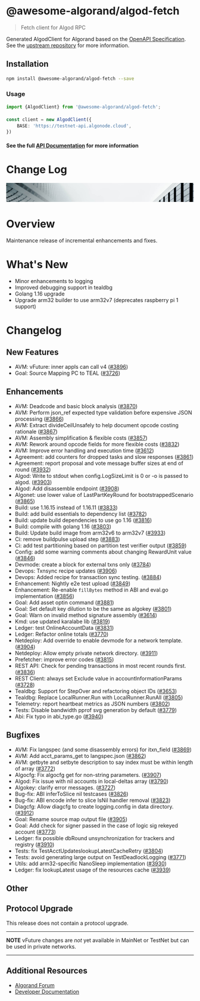 
# @awesome-algorand/algod-fetch
> Fetch client for Algod RPC

Generated AlgodClient for Algorand based on the [OpenAPI Specification](https://raw.githubusercontent.com/algorand/go-algorand/v3.6.2-stable/daemon/algod/api/algod.oas3.yml). 
See the [upstream repository](https://github.com/algorand/go-algorand) for more information.

## Installation

```bash
npm install @awesome-algorand/algod-fetch --save
```

### Usage

```typescript
import {AlgodClient} from '@awesome-algorand/algod-fetch';

const client = new AlgodClient({
    BASE: 'https://testnet-api.algonode.cloud',
})
```

#### See the full [API Documentation](https://awesome-algorand.github.io/algo-fetch/guides/clients/algod/) for more information

# Change Log
![GitHub Logo](https://raw.githubusercontent.com/algorand/go-algorand/master/release/release-banner.jpg)

# Overview

Maintenance release of incremental enhancements and fixes.

# What's New
* Minor enhancements to logging
* Improved debugging support in tealdbg
* Golang 1.16 upgrade
* Upgrade arm32 builder to use arm32v7 (deprecates raspberry pi 1 support)

# Changelog
## New Features
* AVM: vFuture: inner appls can call v4 ([#3896](https://github.com/algorand/go-algorand/pull/3896))
* Goal: Source Mapping PC to TEAL ([#3726](https://github.com/algorand/go-algorand/pull/3726))

## Enhancements
* AVM: Deadcode and basic block analysis ([#3870](https://github.com/algorand/go-algorand/pull/3870))
* AVM: Perform json_ref expected type validation before expensive JSON processing ([#3866](https://github.com/algorand/go-algorand/pull/3866))
* AVM: Extract divideCeilUnsafely to help document opcode costing rationale ([#3867](https://github.com/algorand/go-algorand/pull/3867))
* AVM: Assembly simplification & flexible costs ([#3857](https://github.com/algorand/go-algorand/pull/3857))
* AVM: Rework around opcode fields for more flexible costs ([#3832](https://github.com/algorand/go-algorand/pull/3832))
* AVM: Improve error handling and execution time ([#3612](https://github.com/algorand/go-algorand/pull/3612))
* Agreement: add counters for dropped tasks and slow responses ([#3861](https://github.com/algorand/go-algorand/pull/3861))
* Agreement: report proposal and vote message buffer sizes at end of round ([#3932](https://github.com/algorand/go-algorand/pull/3932))
* Algod: Write to stdout when config.LogSizeLimit is 0 or -o is passed to algod. ([#3903](https://github.com/algorand/go-algorand/pull/3903))
* Algod: Add disassemble endpoint ([#3908](https://github.com/algorand/go-algorand/pull/3908))
* Algonet: use lower value of LastPartKeyRound for bootstrappedScenario ([#3865](https://github.com/algorand/go-algorand/pull/3865))
* Build: use 1.16.15 instead of 1.16.11 ([#3833](https://github.com/algorand/go-algorand/pull/3833))
* Build: add build essentials to dependency list ([#3782](https://github.com/algorand/go-algorand/pull/3782))
* Build: update build dependencies to use go 1.16 ([#3816](https://github.com/algorand/go-algorand/pull/3816))
* Build: compile with golang 1.16 ([#3803](https://github.com/algorand/go-algorand/pull/3803))
* Build: Update build image from arm32v6 to arm32v7 ([#3933](https://github.com/algorand/go-algorand/pull/3933))
* Ci: remove buildpulse upload step ([#3883](https://github.com/algorand/go-algorand/pull/3883))
* Ci: add test partitioning based on partition test verifier output ([#3859](https://github.com/algorand/go-algorand/pull/3859))
* Config: add some warning comments about changing RewardUnit value ([#3846](https://github.com/algorand/go-algorand/pull/3846))
* Devmode: create a block for external txns only ([#3784](https://github.com/algorand/go-algorand/pull/3784))
* Devops: Txnsync recipe updates ([#3906](https://github.com/algorand/go-algorand/pull/3906))
* Devops: Added recipe for transaction sync testing. ([#3884](https://github.com/algorand/go-algorand/pull/3884))
* Enhancement: Nightly e2e test upload ([#3849](https://github.com/algorand/go-algorand/pull/3849))
* Enhancement: Re-enable `fillBytes` method in ABI and eval.go implementation ([#3856](https://github.com/algorand/go-algorand/pull/3856))
* Goal: Add asset optin command ([#3881](https://github.com/algorand/go-algorand/pull/3881))
* Goal: Set default key dilution to be the same as algokey ([#3801](https://github.com/algorand/go-algorand/pull/3801))
* Goal: Warn on invalid method signature assembly ([#3614](https://github.com/algorand/go-algorand/pull/3614))
* Kmd: use updated karalabe lib ([#3819](https://github.com/algorand/go-algorand/pull/3819))
* Ledger: test OnlineAccountData ([#3831](https://github.com/algorand/go-algorand/pull/3831))
* Ledger: Refactor online totals ([#3770](https://github.com/algorand/go-algorand/pull/3770))
* Netdeploy: Add override to enable devmode for a network template. ([#3904](https://github.com/algorand/go-algorand/pull/3904))
* Netdeploy: Allow empty private network directory. ([#3911](https://github.com/algorand/go-algorand/pull/3911))
* Prefetcher: improve error codes ([#3815](https://github.com/algorand/go-algorand/pull/3815))
* REST API: Check for pending transactions in most recent rounds first. ([#3836](https://github.com/algorand/go-algorand/pull/3836))
* REST Client: always set Exclude value in accountInformationParams ([#3728](https://github.com/algorand/go-algorand/pull/3728))
* Tealdbg: Support for StepOver and refactoring object IDs ([#3653](https://github.com/algorand/go-algorand/pull/3653))
* Tealdbg: Replace LocalRunner.Run with LocalRunner.RunAll ([#3805](https://github.com/algorand/go-algorand/pull/3805))
* Telemetry: report heartbeat metrics as JSON numbers ([#3802](https://github.com/algorand/go-algorand/pull/3802))
* Tests: Disable bandwidth pprof svg generation by default ([#3779](https://github.com/algorand/go-algorand/pull/3779))
* Abi: Fix typo in abi_type.go ([#3940](https://github.com/algorand/go-algorand/pull/3940))
## Bugfixes
* AVM: Fix langspec (and some disassembly errors) for itxn_field ([#3869](https://github.com/algorand/go-algorand/pull/3869))
* AVM: Add acct_params_get to langspec.json ([#3862](https://github.com/algorand/go-algorand/pull/3862))
* AVM: getbyte and setbyte description to say index must be within length of array ([#3772](https://github.com/algorand/go-algorand/pull/3772))
* Algocfg: Fix algocfg get for non-string parameters. ([#3907](https://github.com/algorand/go-algorand/pull/3907))
* Algod: Fix issue with nil accounts in local-deltas array ([#3790](https://github.com/algorand/go-algorand/pull/3790))
* Algokey: clarify error messages. ([#3727](https://github.com/algorand/go-algorand/pull/3727))
* Bug-fix: ABI inferToSlice nil testcases ([#3826](https://github.com/algorand/go-algorand/pull/3826))
* Bug-fix: ABI encode infer to slice IsNil handler removal ([#3823](https://github.com/algorand/go-algorand/pull/3823))
* Diagcfg: Allow diagcfg to create logging.config in data directory. ([#3912](https://github.com/algorand/go-algorand/pull/3912))
* Goal: Rename source map output file ([#3905](https://github.com/algorand/go-algorand/pull/3905))
* Goal: Add check for signer passed in the case of logic sig rekeyed account ([#3773](https://github.com/algorand/go-algorand/pull/3773))
* Ledger: fix possible dbRound unsynchronization for trackers and registry ([#3910](https://github.com/algorand/go-algorand/pull/3910))
* Tests: fix TestAcctUpdateslookupLatestCacheRetry ([#3804](https://github.com/algorand/go-algorand/pull/3804))
* Tests: avoid generating large output on TestDeadlockLogging ([#3771](https://github.com/algorand/go-algorand/pull/3771))
* Utils: add arm32-specific NanoSleep implementation ([#3930](https://github.com/algorand/go-algorand/pull/3930))
* Ledger: fix lookupLatest usage of the resources cache ([#3939](https://github.com/algorand/go-algorand/pull/3939))

## Other
## Protocol Upgrade
This release does not contain a protocol upgrade.

---
**NOTE**
vFuture changes are *not* yet available in MainNet or TestNet but can be used in private networks. 

---
## Additional Resources
* [Algorand Forum](https://forum.algorand.org)
* [Developer Documentation](https://developer.algorand.org)



